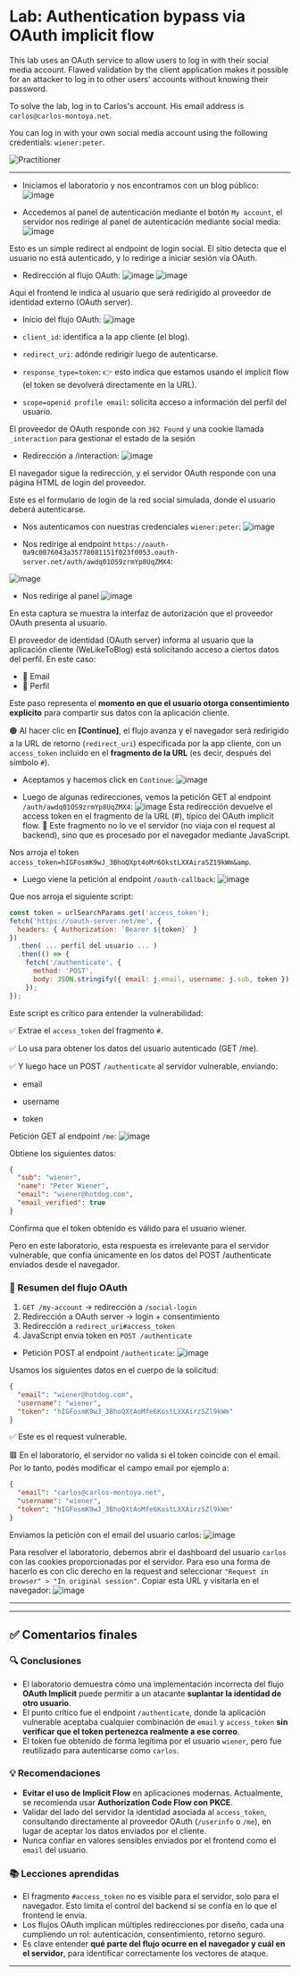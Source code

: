 # Lab: Authentication bypass via OAuth implicit flow

This lab uses an OAuth service to allow users to log in with their social media account. Flawed validation by the client application makes it possible for an attacker to log in to other users' accounts without knowing their password.

To solve the lab, log in to Carlos's account. His email address is `carlos@carlos-montoya.net`.

You can log in with your own social media account using the following credentials: `wiener:peter`.

![Practitioner](https://img.shields.io/badge/level-Apprentice-green) 

---

- Iniciamos el laboratorio y nos encontramos con un blog público:
![image](https://github.com/user-attachments/assets/6ab96322-ed8d-4a44-8eab-8666d9cb392f)

- Accedemos al panel de autenticación mediante el botón `My account`, el servidor nos redirige al panel de autenticación mediante social media:
![image](https://github.com/user-attachments/assets/30b76db7-5d14-4ad4-a630-fe8ae7f3cd26)

 Esto es un simple redirect al endpoint de login social. El sitio detecta que el usuario no está autenticado, y lo redirige a iniciar sesión vía OAuth.

- Redirección al flujo OAuth:
![image](https://github.com/user-attachments/assets/075dea35-fce3-4806-b029-765354152b91)
![image](https://github.com/user-attachments/assets/4982f90d-6239-4ae3-828e-50745fa11620)

Aquí el frontend le indica al usuario que será redirigido al proveedor de identidad externo (OAuth server).

- Inicio del flujo OAuth:
![image](https://github.com/user-attachments/assets/512e3862-1e37-4bd6-8891-81b87d9bf06a)
 - `client_id`: identifica a la app cliente (el blog).

 - `redirect_uri`: adónde redirigir luego de autenticarse.

 - `response_type=token`: 👉 esto indica que estamos usando el implicit flow (el token se devolverá directamente en la URL).

 - `scope=openid profile email`: solicita acceso a información del perfil del usuario.

 El proveedor de OAuth responde con `302 Found` y una cookie llamada `_interaction` para gestionar el estado de la sesión


- Redirección a /interaction:
![image](https://github.com/user-attachments/assets/edad755c-4aae-4edd-9960-882ef4def348)

El navegador sigue la redirección, y el servidor OAuth responde con una página HTML de login del proveedor.

Este es el formulario de login de la red social simulada, donde el usuario deberá autenticarse.

- Nos autenticamos con nuestras credenciales `wiener:peter`:
![image](https://github.com/user-attachments/assets/e4ff6c93-8b31-4440-ba1b-82e487e29127)

- Nos redirige al endpoint `https://oauth-0a9c0076043a35778081151f023f0053.oauth-server.net/auth/awdq01OS9zrmYp8UqZMX4`:

![image](https://github.com/user-attachments/assets/d9fcb388-6b84-4986-8a5d-27f9fa95d278)

- Nos redirige al panel
![image](https://github.com/user-attachments/assets/9f89d3b5-ae0b-426f-aa72-0f509c0de81c)


En esta captura se muestra la interfaz de autorización que el proveedor OAuth presenta al usuario.

El proveedor de identidad (OAuth server) informa al usuario que la aplicación cliente (WeLikeToBlog) está solicitando acceso a ciertos datos del perfil. En este caso:

- 📧 Email
- 👤 Perfil

Este paso representa el **momento en que el usuario otorga consentimiento explícito** para compartir sus datos con la aplicación cliente.

🟠 Al hacer clic en **[Continue]**, el flujo avanza y el navegador será redirigido a la URL de retorno (`redirect_uri`) especificada por la app cliente, con un `access_token` incluido en el **fragmento de la URL** (es decir, después del símbolo `#`).

- Aceptamos y hacemos click en `Continue`:
![image](https://github.com/user-attachments/assets/dc319802-e073-4609-8507-58ab3b5c35d1)

- Luego de algunas redirecciones, vemos la petición GET al endpoint `/auth/awdq01OS9zrmYp8UqZMX4`:
![image](https://github.com/user-attachments/assets/34df29ec-0fdf-452a-9f6a-28f87f56fc8d)
Esta redirección devuelve el access token en el fragmento de la URL (#), típico del OAuth implicit flow.
🔎 Este fragmento no lo ve el servidor (no viaja con el request al backend), sino que es procesado por el navegador mediante JavaScript.

Nos arroja el token `access_token=hIGFosmK9wJ_3BhoQXpt4oMr6OkstLXXAiraSZ19kWm&amp`.


- Luego viene la petición al endpoint `/oauth-callback`:
![image](https://github.com/user-attachments/assets/8a40a493-0776-4ccd-8aeb-c938d6f2f309)

Que nos arroja el siguiente script:
```javascript
const token = urlSearchParams.get('access_token');
fetch('https://oauth-server.net/me', {
  headers: { Authorization: `Bearer ${token}` }
})
  .then( ... perfil del usuario ... )
  .then(() => {
    fetch('/authenticate', {
      method: 'POST',
      body: JSON.stringify({ email: j.email, username: j.sub, token })
    });
});
```

Este script es crítico para entender la vulnerabilidad:

✅ Extrae el `access_token` del fragmento `#`.

✅ Lo usa para obtener los datos del usuario autenticado (GET /me).

✅ Y luego hace un POST `/authenticate` al servidor vulnerable, enviando:

- email

- username

- token

Petición GET al endpoint `/me`:
![image](https://github.com/user-attachments/assets/aae9a382-43d8-4372-80ca-659c67084cda)

Obtiene los siguientes datos:
```json
{
  "sub": "wiener",
  "name": "Peter Wiener",
  "email": "wiener@hotdog.com",
  "email_verified": true
}
```

Confirma que el token obtenido es válido para el usuario wiener.

Pero en este laboratorio, esta respuesta es irrelevante para el servidor vulnerable, que confía únicamente en los datos del POST /authenticate enviados desde el navegador.

### 🔁 Resumen del flujo OAuth

1. `GET /my-account` → redirección a `/social-login`
2. Redirección a OAuth server → login + consentimiento
3. Redirección a `redirect_uri#access_token`
4. JavaScript envía token en `POST /authenticate`


- Petición POST al endpoint `/authenticate`:
![image](https://github.com/user-attachments/assets/218af919-bd14-4a3d-a479-c0e590993212)

Usamos los siguientes datos en el cuerpo de la solicitud:
```json
{
  "email": "wiener@hotdog.com",
  "username": "wiener",
  "token": "hIGFosmK9wJ_3BhoQXtAoMfe6KostLXXAirzSZl9kWm"
}
```
✅ Este es el request vulnerable.

🟥 En el laboratorio, el servidor no valida si el token coincide con el email. Por lo tanto, podés modificar el campo email por ejemplo a:

```json
{
  "email": "carlos@carlos-montoya.net",
  "username": "wiener",
  "token": "hIGFosmK9wJ_3BhoQXtAoMfe6KostLXXAirzSZl9kWm"
}
```

Enviamos la petición con el email del usuario carlos:
![image](https://github.com/user-attachments/assets/a7672cea-76c6-40c0-b944-3acbf8a21dbe)

Para resolver el laboratorio, debemos abrir el dashboard del usuario `carlos` con las cookies proporcionadas por el servidor. Para eso una forma de hacerlo es con clic derecho en la request and seleccionar `"Request in browser" > "In original session"`. Copiar esta URL y visitarla en el navegador:
![image](https://github.com/user-attachments/assets/0ba60953-fc9c-47fc-8bd1-7b5c7cd05feb)


---

---

## ✅ Comentarios finales

### 🔍 Conclusiones

- El laboratorio demuestra cómo una implementación incorrecta del flujo **OAuth Implicit** puede permitir a un atacante **suplantar la identidad de otro usuario**.
- El punto crítico fue el endpoint `/authenticate`, donde la aplicación vulnerable aceptaba cualquier combinación de `email` y `access_token` **sin verificar que el token pertenezca realmente a ese correo**.
- El token fue obtenido de forma legítima por el usuario `wiener`, pero fue reutilizado para autenticarse como `carlos`.

### 💡 Recomendaciones

- **Evitar el uso de Implicit Flow** en aplicaciones modernas. Actualmente, se recomienda usar **Authorization Code Flow con PKCE**.
- Validar del lado del servidor la identidad asociada al `access_token`, consultando directamente al proveedor OAuth (`/userinfo` o `/me`), en lugar de aceptar los datos enviados por el cliente.
- Nunca confiar en valores sensibles enviados por el frontend como el `email` del usuario.

### 📚 Lecciones aprendidas

- El fragmento `#access_token` no es visible para el servidor, solo para el navegador. Esto limita el control del backend si se confía en lo que el frontend le envía.
- Los flujos OAuth implican múltiples redirecciones por diseño, cada una cumpliendo un rol: autenticación, consentimiento, retorno seguro.
- Es clave entender **qué parte del flujo ocurre en el navegador y cuál en el servidor**, para identificar correctamente los vectores de ataque.

---



